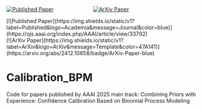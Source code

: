 [![Published Paper](https://img.shields.io/static/v1?label=Published&logo=Academia&message=Journal&color=blue)](https://ojs.aaai.org/index.php/AAAI/article/view/33792) <span style="margin: 0 100px;"> 
[![ArXiv Paper](https://img.shields.io/static/v1?label=ArXiv&logo=ArXiv&message=Template&color=47A141)](https://arxiv.org/abs/2412.10658/badge/ArXiv-Paper-blue)

<div style="display: inline-block; margin-right: 20px;">
[![Published Paper](https://img.shields.io/static/v1?label=Published&logo=Academia&message=Journal&color=blue)](https://ojs.aaai.org/index.php/AAAI/article/view/33792)
</div>
<div style="display: inline-block;">
[![ArXiv Paper](https://img.shields.io/static/v1?label=ArXiv&logo=ArXiv&message=Template&color=47A141)](https://arxiv.org/abs/2412.10658/badge/ArXiv-Paper-blue)
</div>

# Calibration_BPM
Code for papers published by AAAI 2025 main track: Combining Priors with Experience: Confidence Calibration Based on Binomial Process Modeling
